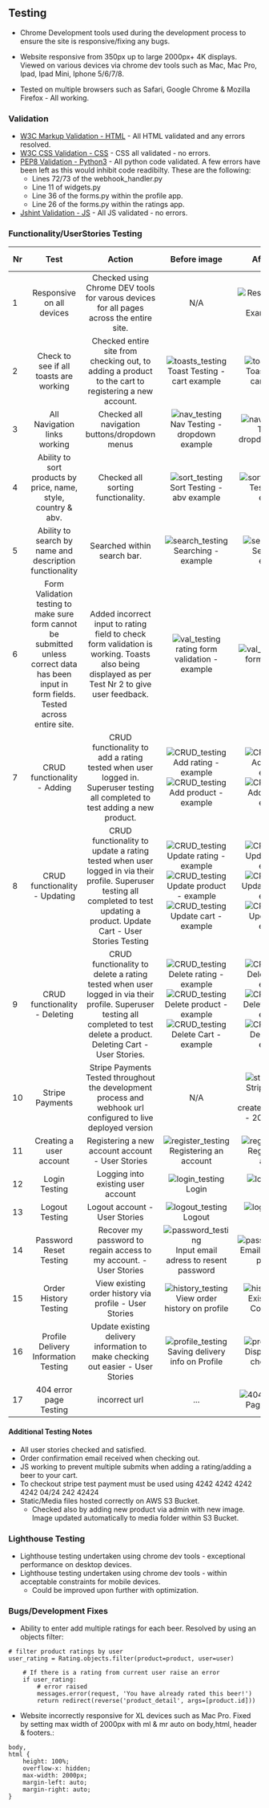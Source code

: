 ## Testing

* Chrome Development tools used during the development process to ensure the site is responsive/fixing any bugs.

* Website responsive from 350px up to large 2000px+ 4K displays. Viewed on various devices via chrome dev tools such as Mac, Mac Pro, Ipad, Ipad Mini, Iphone 5/6/7/8. 

* Tested on multiple browsers such as Safari, Google Chrome & Mozilla Firefox - All working.

### Validation

* [W3C Markup Validation - HTML](https://validator.w3.org/) - All HTML validated and any errors resolved.
* [W3C CSS Validation - CSS](https://jigsaw.w3.org/css-validator/) - CSS all validated - no errors.
* [PEP8 Validation - Python3](http://pep8online.com/) - All python code validated. A few errors have been left as this would inhibit code readibilty. These are the following:
    * Lines 72/73 of the webhook_handler.py
    * Line 11 of widgets.py
    * Line 36 of the forms.py within the profile app.
    * Line 26 of the forms.py within the ratings app.
* [Jshint Validation - JS](https://jshint.com/) - All JS validated - no errors.

### Functionality/UserStories Testing

| Nr | Test          | Action | Before image  | After image  | Test result |
| ---|:-------------:| :----: | :-----:| :-----:| :-----:|
| 1 | Responsive on all devices  | Checked using Chrome DEV tools for varous devices for all pages across the entire site. | N/A | ![Responsive_testing](readme_docs/testing/responsive_testing.png) Example - Ipad | PASSED |
| 2 |  Check to see if all toasts are working | Checked entire site from checking out, to adding a product to the cart to registering a new account. | ![toasts_testing](readme_docs/testing/toast_testing_before.png) Toast Testing - cart example  |  ![toasts_testing](readme_docs/testing/toast_testing_after.png) Toast Testing - cart example | PASSED |
| 3 |  All Navigation links working | Checked all navigation buttons/dropdown menus | ![nav_testing](readme_docs/testing/nav_testing_before.png) Nav Testing - dropdown example  |  ![nav_testing](readme_docs/testing/nav_testing_after.png) Nav Testing - dropdown example | PASSED |
| 4 |  Ability to sort products by price, name, style, country & abv. | Checked all sorting functionality. | ![sort_testing](readme_docs/testing/sort_testing_before.png) Sort Testing - abv example  |  ![sort_testing](readme_docs/testing/sort_testing_after.png) Sort Testing - abv example | PASSED |
| 5 |  Ability to search by name and description functionality | Searched within search bar. | ![search_testing](readme_docs/testing/search_testing_before.png) Searching - example  |  ![search_testing](readme_docs/testing/search_testing_after.png) Searching - example | PASSED |
| 6 |  Form Validation testing to make sure form cannot be submitted unless correct data has been input in form fields. Tested across entire site. | Added incorrect input to rating field to check form validation is working. Toasts also being displayed as per Test Nr 2 to give user feedback. | ![val_testing](readme_docs/testing/val_testing_before.png) rating form validation - example  |  ![val_testing](readme_docs/testing/val_testing_after.png) rating form - example | PASSED |
| 7 |  CRUD functionality - Adding | CRUD functionality to add a rating tested when user logged in. Superuser testing all completed to test adding a new product. |![CRUD_testing](readme_docs/testing/crud_addrating_testing_before.png) Add rating - example ![CRUD_testing](readme_docs/testing/crud_addproduct_testing_before.png) Add product - example |  ![CRUD_testing](readme_docs/testing/crud_addrating_testing_after.png) Add rating - example ![CRUD_testing](readme_docs/testing/crud_addproduct_testing_after.png) Add product - example | PASSED |
| 8 |  CRUD functionality - Updating | CRUD functionality to update a rating tested when user logged in via their profile. Superuser testing all completed to test updating a product. Update Cart - User Stories Testing |![CRUD_testing](readme_docs/testing/crud_editrating_testing_before.png) Update rating - example ![CRUD_testing](readme_docs/testing/crud_editproduct_testing_before.png) Update product - example ![CRUD_testing](readme_docs/testing/crud_updatecart_testing_before.png) Update cart - example |  ![CRUD_testing](readme_docs/testing/crud_editrating_testing_after.png) Update rating - example ![CRUD_testing](readme_docs/testing/crud_editproduct_testing_after.png) Update product - example ![CRUD_testing](readme_docs/testing/crud_updatecart_testing_after.png) Update cart - example | PASSED |
| 9 |  CRUD functionality - Deleting | CRUD functionality to delete a rating tested when user logged in via their profile. Superuser testing all completed to test delete a product. Deleting Cart - User Stories. |![CRUD_testing](readme_docs/testing/crud_deleterating_testing_before.png) Delete rating - example ![CRUD_testing](readme_docs/testing/crud_deleteproduct_testing_before.png) Delete product - example ![CRUD_testing](readme_docs/testing/crud_deletecart_testing_before.png) Delete Cart - example |  ![CRUD_testing](readme_docs/testing/crud_deleterating_testing_after.png) Delete rating - example ![CRUD_testing](readme_docs/testing/crud_deleteproduct_testing_after.png) Delete product - example ![CRUD_testing](readme_docs/testing/crud_deletecart_testing_after.png) Delete Cart - example | PASSED |
| 10 |  Stripe Payments | Stripe Payments Tested throughout the development process and webhook url configured to live deployed version | N/A | ![stripe_testing](readme_docs/testing/stripe_testing.png) Stripe Payment Intent created/Succeeded  - 200 response | PASSED |
| 11 |  Creating a user account | Registering a new account account - User Stories | ![register_testing](readme_docs/testing/register_testing_before.png) Registering an account | ![register_testing](readme_docs/testing/register_testing_after.png) Registering an account | PASSED |
| 12 |  Login Testing | Logging into existing user account | ![login_testing](readme_docs/testing/login_testing_before.png) Login | ![login_testing](readme_docs/testing/login_testing_after.png) Login | PASSED |
| 13 |  Logout Testing | Logout account - User Stories | ![logout_testing](readme_docs/testing/logout_testing_before.png) Logout| ![logout_testing](readme_docs/testing/logout_testing_after.png) Logout | PASSED |
| 14 |  Password Reset Testing | Recover my password to regain access to my account. - User Stories | ![password_testing](readme_docs/testing/password_testing_before.png) Input email adress to resent password | ![password_testing](readme_docs/testing/password_testing_after.png) Email sent to reset password | PASSED |
| 15 |  Order History Testing | View existing order history via profile - User Stories | ![history_testing](readme_docs/testing/orderhistory_testing_before.png) View order history on profile | ![history_testing](readme_docs/testing/orderhistory_testing_after.png) Existing Order Confirmation | PASSED |
| 16 |  Profile Delivery Information Testing | Update existing delivery information to make checking out easier - User Stories | ![profile_testing](readme_docs/testing/del_info_testing_before.png) Saving delivery info on Profile | ![profile_testing](readme_docs/testing/del_info_testing_after.png) Displayed when checking out | PASSED |
| 17 |  404 error page Testing | incorrect url  | ...  |![404_testing](readme_docs/testing/404_testing.png) 404 Page Displayed | PASSED |

#### Additional Testing Notes

* All user stories checked and satisfied.
* Order confirmation email received when checking out.
* JS working to prevent multiple submits when adding a rating/adding a beer to your cart.
* To checkout stripe test payment must be used using 4242 4242 4242 4242 04/24 242 42424
* Static/Media files hosted correctly on AWS S3 Bucket.
    * Checked also by adding new product via admin with new image. Image updated automatically to media folder within S3 Bucket.

### Lighthouse Testing

* Lighthouse testing undertaken using chrome dev tools - exceptional performance on desktop devices.
* Lighthouse testing undertaken using chrome dev tools - within acceptable constraints for mobile devices.
    * Could be improved upon further with optimization.

### Bugs/Development Fixes

* Ability to enter add multiple ratings for each beer. Resolved by using an objects filter:
```
# filter product ratings by user
user_rating = Rating.objects.filter(product=product, user=user)

    # If there is a rating from current user raise an error
    if user_rating:
        # error raised
        messages.error(request, 'You have already rated this beer!')
        return redirect(reverse('product_detail', args=[product.id]))
```

* Website incorrectly responsive for XL devices such as Mac Pro. Fixed by setting max width of 2000px with ml & mr auto on body,html, header & footers.:
```
body,
html {
    height: 100%;
    overflow-x: hidden;
    max-width: 2000px; 
    margin-left: auto;
    margin-right: auto;
}


```